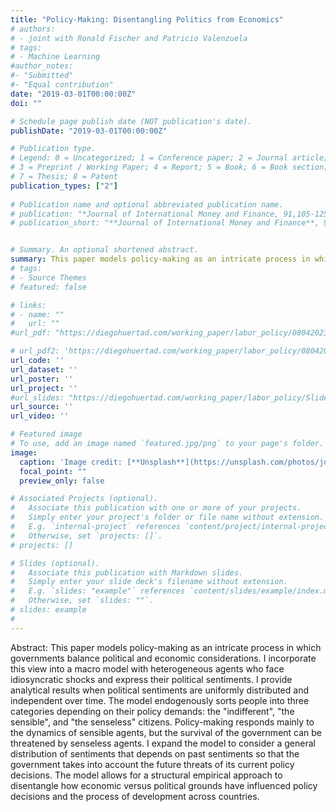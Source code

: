 ```yaml
---
title: "Policy-Making: Disentangling Politics from Economics"
# authors:
# - joint with Ronald Fischer and Patricio Valenzuela
# tags:
# - Machine Learning
#author_notes:
#- "Submitted"
#- "Equal contribution"
date: "2019-03-01T00:00:00Z"
doi: ""

# Schedule page publish date (NOT publication's date).
publishDate: "2019-03-01T00:00:00Z"

# Publication type.
# Legend: 0 = Uncategorized; 1 = Conference paper; 2 = Journal article;
# 3 = Preprint / Working Paper; 4 = Report; 5 = Book; 6 = Book section;
# 7 = Thesis; 8 = Patent
publication_types: ["2"]
 
# Publication name and optional abbreviated publication name.
# publication: "*Journal of International Money and Finance, 91,105-125*"
# publication_short: "**Journal of International Money and Finance**, 91,105-125"


# Summary. An optional shortened abstract.
summary: This paper models policy-making as an intricate process in which governments balance political and economic considerations. I incorporate this view into a macro model with heterogeneous agents who face idiosyncratic shocks and express their political sentiments. I provide analytical results when political sentiments are uniformly distributed and independent over time. The model endogenously sorts people into three categories depending on their policy demands: the "indifferent", "the sensible", and "the senseless" citizens.
# tags:
# - Source Themes
# featured: false

# links:
# - name: ""
#   url: ""
#url_pdf: "https://diegohuertad.com/working_paper/labor_policy/08042023_The_Political_Economy_of_Labor_Policy.pdf"

# url_pdf2: 'https://diegohuertad.com/working_paper/labor_policy/08042023_The_Political_Economy_of_Labor_Policy.pdf'
url_code: ''
url_dataset: ''
url_poster: ''
url_project: ''
#url_slides: "https://diegohuertad.com/working_paper/labor_policy/Slides_Macro_lunch_NU.pdf"
url_source: ''
url_video: ''

# Featured image
# To use, add an image named `featured.jpg/png` to your page's folder. 
image:
  caption: 'Image credit: [**Unsplash**](https://unsplash.com/photos/jdD8gXaTZsc)'
  focal_point: ""
  preview_only: false

# Associated Projects (optional).
#   Associate this publication with one or more of your projects.
#   Simply enter your project's folder or file name without extension.
#   E.g. `internal-project` references `content/project/internal-project/index.md`.
#   Otherwise, set `projects: []`.
# projects: []

# Slides (optional).
#   Associate this publication with Markdown slides.
#   Simply enter your slide deck's filename without extension.
#   E.g. `slides: "example"` references `content/slides/example/index.md`.
#   Otherwise, set `slides: ""`.
# slides: example
#
---
```





Abstract: This paper models policy-making as an intricate process in which governments balance political and economic considerations. I incorporate this view into a macro model with heterogeneous agents who face idiosyncratic shocks and express their political sentiments. I provide analytical results when political sentiments are uniformly distributed and independent over time. The model endogenously sorts people into three categories depending on their policy demands: the "indifferent", "the sensible", and "the senseless" citizens. Policy-making responds mainly to the dynamics of sensible agents, but the survival of the government can be threatened by senseless agents. I expand the model to consider a general distribution of sentiments that depends on past sentiments so that the government takes into account the future threats of its current policy decisions. The model allows for a structural empirical approach to disentangle how economic versus political grounds have influenced policy decisions and the process of development across countries.
